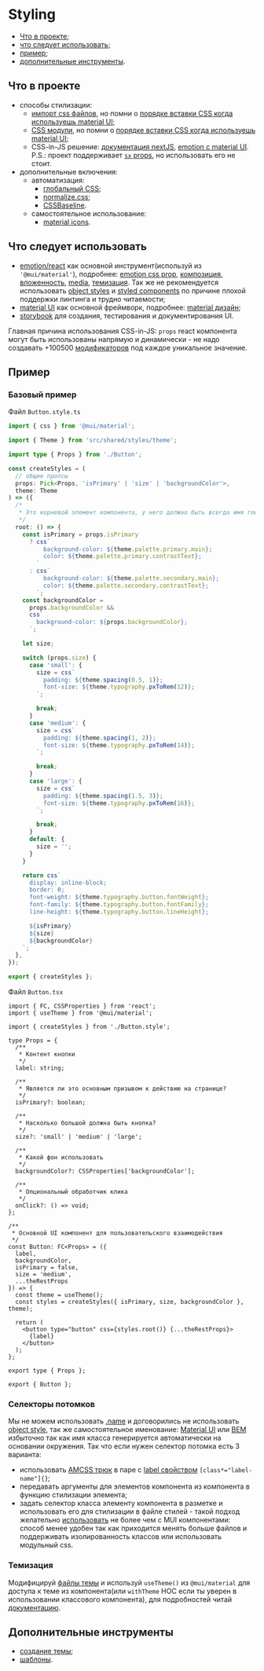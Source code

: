 # Styling

- [Что в проекте](#что-в-проекте);
- [что следует использовать](#что-следует-использовать);
- [пример](#пример);
- [дополнительные инструменты](#дополнительные-инструменты).

## Что в проекте

- способы стилизации:
  - [импорт css файлов](https://nextjs.org/docs/basic-features/built-in-css-support#adding-a-global-stylesheet), но помни о [порядке вставки CSS когда используешь material UI](https://next.material-ui.com/guides/interoperability/#css-injection-order);
  - [CSS модули](https://nextjs.org/docs/basic-features/built-in-css-support#adding-component-level-css), но помни о [порядке вставки CSS когда используешь material UI](https://next.material-ui.com/guides/interoperability/#css-modules);
  - CSS-in-JS решение: [документация nextJS](https://nextjs.org/docs/basic-features/built-in-css-support#css-in-js), [emotion с material UI](https://next.material-ui.com/guides/interoperability/#emotion). P.S.: проект поддерживает [`sx` props](https://next.material-ui.com/system/basics/#why-use-the-system), но использовать его не стоит.
- дополнительные включения:
  - автоматизация:
    - [глобальный CSS](/src/pages/_app.css);
    - [normalize.css](https://github.com/csstools/postcss-normalize);
    - [CSSBaseline](https://next.material-ui.com/components/css-baseline/).
  - самостоятельное использование:
    - [material icons](https://mui.com/components/icons/#material-icons).

## Что следует использовать

- [emotion/react](https://emotion.sh/docs/@emotion/react) как основной инструмент(используй из `'@mui/material'`), подробнее: [emotion css prop](https://emotion.sh/docs/css-prop), [композиция](https://emotion.sh/docs/composition), [вложенность](https://emotion.sh/docs/nested), [media](https://emotion.sh/docs/media-queries), [темизация](https://emotion.sh/docs/theming). Так же не рекомендуется использовать [object styles](https://emotion.sh/docs/object-styles) и [styled components](https://emotion.sh/docs/styled) по причине плохой поддержки линтинга и трудно читаемости;
- [material UI](https://mui.com/ru/guides/interoperability/#emotion) как основной фреймворк, подробнее: [material дизайн](https://material.io/design/environment/surfaces.html#properties);
- [storybook](https://storybook.js.org/) для создания, тестирования и документирования UI.

Главная причина использования CSS-in-JS: `props` react компонента могут быть использованы напрямую и динамически - не надо создавать +100500 [модификаторов](https://ru.bem.info/methodology/block-modification/) под каждое уникальное значение.

## Пример

### Базовый пример

Файл `Button.style.ts`

```ts
import { css } from '@mui/material';

import { Theme } from 'src/shared/styles/theme';

import type { Props } from './Button';

const createStyles = (
  // общие пропсы
  props: Pick<Props, 'isPrimary' | 'size' | 'backgroundColor'>,
  theme: Theme
) => ({
  /*
   * Это корневой элемент компонента, у него должно быть всегда имя root.
   */
  root: () => {
    const isPrimary = props.isPrimary
      ? css`
          background-color: ${theme.palette.primary.main};
          color: ${theme.palette.primary.contrastText};
        `
      : css`
          background-color: ${theme.palette.secondary.main};
          color: ${theme.palette.secondary.contrastText};
        `;
    const backgroundColor =
      props.backgroundColor &&
      css`
        background-color: ${props.backgroundColor};
      `;

    let size;

    switch (props.size) {
      case 'small': {
        size = css`
          padding: ${theme.spacing(0.5, 1)};
          font-size: ${theme.typography.pxToRem(12)};
        `;

        break;
      }
      case 'medium': {
        size = css`
          padding: ${theme.spacing(1, 2)};
          font-size: ${theme.typography.pxToRem(14)};
        `;

        break;
      }
      case 'large': {
        size = css`
          padding: ${theme.spacing(1.5, 3)};
          font-size: ${theme.typography.pxToRem(16)};
        `;

        break;
      }
      default: {
        size = '';
      }
    }

    return css`
      display: inline-block;
      border: 0;
      font-weight: ${theme.typography.button.fontWeight};
      font-family: ${theme.typography.button.fontFamily};
      line-height: ${theme.typography.button.lineHeight};

      ${isPrimary}
      ${size}
      ${backgroundColor}
    `;
  },
});

export { createStyles };
```

Файл `Button.tsx`

```tsx
import { FC, CSSProperties } from 'react';
import { useTheme } from '@mui/material';

import { createStyles } from './Button.style';

type Props = {
  /**
   * Контент кнопки
   */
  label: string;

  /**
   * Является ли это основным призывом к действию на странице?
   */
  isPrimary?: boolean;

  /**
   * Насколько большой должна быть кнопка?
   */
  size?: 'small' | 'medium' | 'large';

  /**
   * Какой фон использовать
   */
  backgroundColor?: CSSProperties['backgroundColor'];

  /**
   * Опциональный обработчик клика
   */
  onClick?: () => void;
};

/**
 * Основной UI компонент для пользовательского взаимодействия
 */
const Button: FC<Props> = ({
  label,
  backgroundColor,
  isPrimary = false,
  size = 'medium',
  ...theRestProps
}) => {
  const theme = useTheme();
  const styles = createStyles({ isPrimary, size, backgroundColor }, theme);

  return (
    <button type="button" css={styles.root()} {...theRestProps}>
      {label}
    </button>
  );
};

export type { Props };

export { Button };
```

### Селекторы потомков

Мы не можем использовать [.name](https://github.com/emotion-js/emotion/issues/1217) и договорились не использовать [object style](https://emotion.sh/docs/object-styles#child-selectors), так же самостоятельное именование: [Material UI](https://next.material-ui.com/customization/how-to-customize/#overriding-nested-component-styles) или [BEM](https://github.com/albburtsev/bem-cn) избыточно так как имя класса генерируется автоматически на основании окружения. Так что если нужен селектор потомка есть 3 варианта:

- использовать [AMCSS трюк](https://amcss.github.io/) в паре с [label свойством](https://emotion.sh/docs/labels) `[class*="label-name"]{}`;
- передавать аргументы для элементов компонента из компонента в функцию стилизации элемента;
- задать селектор класса элементу компонента в разметке и использовать его для стилизации в файле стилей - такой подход желательно [использовать](https://mui.com/customization/how-to-customize/#overriding-nested-component-styles) не более чем с MUI компонентами: способ менее удобен так как приходится менять больше файлов и поддерживать изолированность классов или использовать модульный css.

### Темизация

Модифицируй [файлы темы](/src/services/theme/modes) и используй `useTheme()` из `@mui/material` для доступа к теме из компонента(или `withTheme` HOC если ты уверен в использовании классового компонента), для подробностей читай [документацию](https://mui.com/customization/theming/).

## Дополнительные инструменты

- [создание темы](https://mui.com/customization/theming/#theme-builder);
- [шаблоны](https://mui.com/getting-started/templates/).
